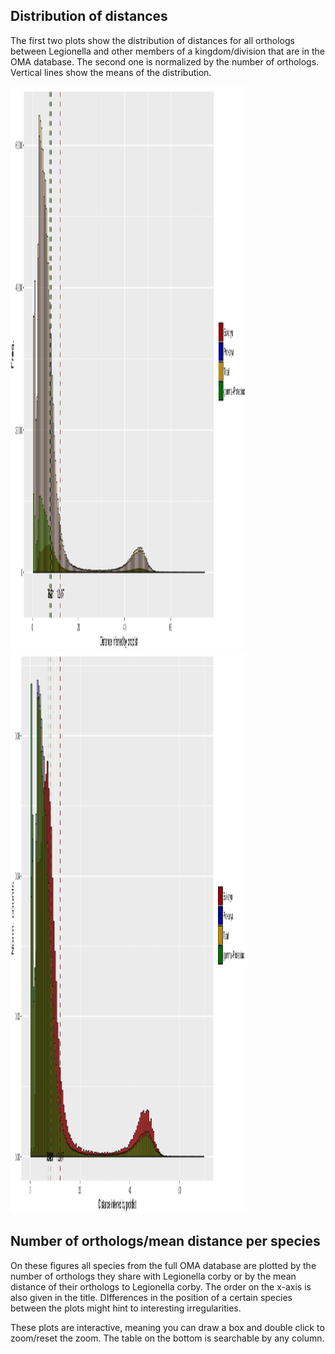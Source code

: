 ## Distribution of distances

The first two plots show the distribution of distances for all orthologs between Legionella and other members of a kingdom/division that are in the OMA database. The second one is normalized by the number of orthologs. Vertical lines show the means of the distribution.

<img src="../pic/distance_distribution_kingdom.png" width="75%" height="900" />

<img src="../pic/distance_distribution_kingdom_norm.png" width="75%" height="900" />


## Number of orthologs/mean distance per species

On these figures all species from the full OMA database are plotted by the number of orthologs they share with Legionella corby or by the mean distance of their orthologs to Legionella corby. The order on the x-axis is also given in the title. DIfferences in the position of a certain species between the plots might hint to interesting irregularities. 

These plots are interactive, meaning you can draw a box and double click to zoom/reset the zoom. The table on the bottom is searchable by any column.

